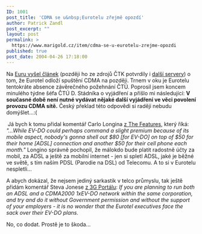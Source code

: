 ```yaml
---
ID: 1001
post_title: 'CDMA se u&nbsp;Eurotelu zřejmě opozdí'
author: Patrick Zandl
post_excerpt: ""
layout: post
permalink: >
  https://www.marigold.cz/item/cdma-se-u-eurotelu-zrejme-opozdi
published: true
post_date: 2004-04-26 17:18:00
---
```

<P>Na <A href="http://www.euro.cz/detail.jsp?id=60518" target=_blank>Euru vyšel článek</A> (později ho ze zdrojů ČTK potvrdily i <A href="http://mobil.idnes.cz/mobilni_komunikace/operatori/sluzby/sluzby_eurotel/eurotelodlozicdma040426.html" target=_blank>další servery</A>) o tom, že Eurotel odloží spuštění CDMA na později. Trnem v oku je Eurotelu tentokráte absence závěrečného požehnání ČTÚ. Poprosil jsem koncem minulého týdne šéfa ČTÚ D. Stádníka o vyjádření a přišlo mi následující: <STRONG>V současné době není nutné vydávat nějaké další vyjádření ve věci povolení provozu CDMA sítě.</STRONG> Český překlad této odpovědi si raději nebudu domýšlet...:(</P>
<P>&#160;Já bych k tomu přidal komentář Carlo Longina <A href="http://www.thefeature.com/article?articleid=100475&amp;ref=954706" target=_blank>z The Features</A>, který říká: <EM>"...While EV-DO could perhaps command a slight premium because of its mobile aspect, nobody's gonna shell out $80 [for EV-DO] on top of $50 for their home [ADSL] connection and another $50 for their cell phone each month."</EM> Longino správně pochopil, že málokdo bude platit radostně účty za mobil, za ADSL a ještě za mobilní internet - jen si spletl ADSL, jaké je běžné ve světě, s tím naším PDSL (Parodie na DSL) od Telecomu. A to si v Eurotelu nespletli...</P>
<P>A abych dokázal, že nejsem jediný sarkastik v telco průmyslu, tak ještě přidám komentář Steva Jonese <A href="http://www.the3gportal.com/3gpnews/archives/007204.html" target=_blank>z 3G Portálu</A>: <EM>If you are planning to run both an ADSL and a CDMA2000 1xEV-DO network within the same corporation, and try and do it without Government permission and without the support of your employers - it is no wonder that the Eurotel executives face the sack over their EV-DO plans.</EM> </P>
<P>No, co dodat. Prostě je to škoda...</P>